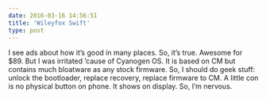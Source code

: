 ```yaml
---
date: 2016-03-16 14:56:51
title: 'Wileyfox Swift'
type: post
---
```


I see ads about how it’s good in many places. So, it’s true. Awesome for $89. But I was irritated ’cause of Cyanogen OS.
It is based on CM but contains much bloatware as any stock firmware. So, I should do geek stuff: unlock the bootloader,
replace recovery, replace firmware to CM. A little con is no physical button on phone. It shows on display. So, I’m
nervous.
